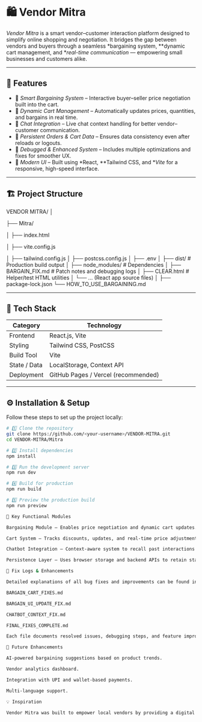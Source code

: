 # 🛍 Vendor Mitra

*Vendor Mitra* is a smart vendor–customer interaction platform designed to simplify online shopping and negotiation. It bridges the gap between vendors and buyers through a seamless *bargaining system, **dynamic cart management, and **real-time communication* — empowering small businesses and customers alike.

---

## 🚀 Features

- 🤝 *Smart Bargaining System* – Interactive buyer–seller price negotiation built into the cart.
- 🛒 *Dynamic Cart Management* – Automatically updates prices, quantities, and bargains in real time.
- 💬 *Chat Integration* – Live chat context handling for better vendor–customer communication.
- 🧾 *Persistent Orders & Cart Data* – Ensures data consistency even after reloads or logouts.
- 🧹 *Debugged & Enhanced System* – Includes multiple optimizations and fixes for smoother UX.
- 🎨 *Modern UI* – Built using *React, **Tailwind CSS, and **Vite* for a responsive, high-speed interface.

---

## 🏗 Project Structure

VENDOR MITRA/
│

├── Mitra/

│ ├── index.html

│ ├── vite.config.js

│ ├── tailwind.config.js
│ ├── postcss.config.js
│ ├── .env
│ ├── dist/ # Production build output
│ ├── node_modules/ # Dependencies
│ ├── BARGAIN_FIX.md # Patch notes and debugging logs
│ ├── CLEAR.html # Helper/test HTML utilities
│ └── ... (React app source files)
│
├── package-lock.json
└── HOW_TO_USE_BARGAINING.md


---

## 🧩 Tech Stack

| Category | Technology |
|-----------|-------------|
| Frontend | React.js, Vite |
| Styling | Tailwind CSS, PostCSS |
| Build Tool | Vite |
| State / Data | LocalStorage, Context API |
| Deployment | GitHub Pages / Vercel (recommended) |

---

## ⚙ Installation & Setup

Follow these steps to set up the project locally:

```bash
# 1️⃣ Clone the repository
git clone https://github.com/<your-username>/VENDOR-MITRA.git
cd VENDOR-MITRA/Mitra

# 2️⃣ Install dependencies
npm install

# 3️⃣ Run the development server
npm run dev

# 4️⃣ Build for production
npm run build

# 5️⃣ Preview the production build
npm run preview

🧠 Key Functional Modules

Bargaining Module – Enables price negotiation and dynamic cart updates.

Cart System – Tracks discounts, updates, and real-time price adjustments.

Chatbot Integration – Context-aware system to recall past interactions and orders.

Persistence Layer – Uses browser storage and backend APIs to retain state.

🧹 Fix Logs & Enhancements

Detailed explanations of all bug fixes and improvements can be found in the included markdown files:

BARGAIN_CART_FIXES.md

BARGAIN_UI_UPDATE_FIX.md

CHATBOT_CONTEXT_FIX.md

FINAL_FIXES_COMPLETE.md

Each file documents resolved issues, debugging steps, and feature improvements.

🎯 Future Enhancements

AI-powered bargaining suggestions based on product trends.

Vendor analytics dashboard.

Integration with UPI and wallet-based payments.

Multi-language support.

💡 Inspiration

Vendor Mitra was built to empower local vendors by providing a digital platform that combines negotiation, transparency, and accessibility — making digital commerce more personal and fair.
